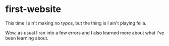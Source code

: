 # first-website
This time I ain't making no typos, but the thing is I ain't playing fella.


Wow, as usual I ran into a few errors and I also learned more about what I've been learning about.
